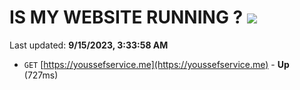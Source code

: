 # IS MY WEBSITE RUNNING ? [![](https://img.shields.io/static/v1?label=Sponsor&message=%E2%9D%A4&logo=GitHub&color=%23fe8e86)](https://github.com/sponsors/<username>)

Last updated: **9/15/2023, 3:33:58 AM**

- `GET` [https://youssefservice.me](https://youssefservice.me) - **Up** (727ms)
